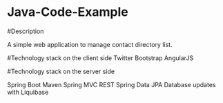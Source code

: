 Java-Code-Example
=================

#Description

A simple web application to manage contact directory list.

#Technology stack on the client side
    Twitter Bootstrap
    AngularJS

#Technology stack on the server side

Spring Boot
    Maven
    Spring MVC REST
    Spring Data JPA
    Database updates with Liquibase
